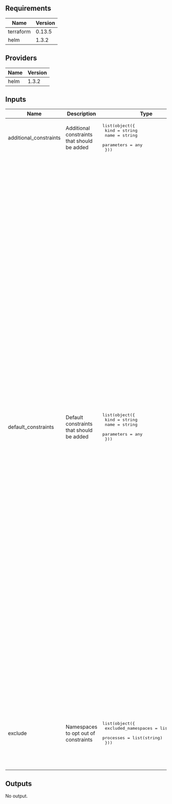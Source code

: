 ## Requirements

| Name | Version |
|------|---------|
| terraform | 0.13.5 |
| helm | 1.3.2 |

## Providers

| Name | Version |
|------|---------|
| helm | 1.3.2 |

## Inputs

| Name | Description | Type | Default | Required |
|------|-------------|------|---------|:--------:|
| additional\_constraints | Additional constraints that should be added | <pre>list(object({<br>    kind       = string<br>    name       = string<br>    parameters = any<br>  }))</pre> | `[]` | no |
| default\_constraints | Default constraints that should be added | <pre>list(object({<br>    kind       = string<br>    name       = string<br>    parameters = any<br>  }))</pre> | <pre>[<br>  {<br>    "kind": "K8sPSPAllowPrivilegeEscalationContainer",<br>    "name": "psp-allow-privilege-escalation-container",<br>    "parameters": {}<br>  },<br>  {<br>    "kind": "K8sPSPHostNamespace",<br>    "name": "psp-host-namespace",<br>    "parameters": {}<br>  },<br>  {<br>    "kind": "K8sPSPHostNetworkingPorts",<br>    "name": "psp-host-network-ports",<br>    "parameters": {}<br>  },<br>  {<br>    "kind": "K8sPSPFlexVolumes",<br>    "name": "psp-flexvolume-drivers",<br>    "parameters": {}<br>  },<br>  {<br>    "kind": "K8sPSPPrivilegedContainer",<br>    "name": "psp-privileged-container",<br>    "parameters": {}<br>  },<br>  {<br>    "kind": "K8sPSPProcMount",<br>    "name": "psp-proc-mount",<br>    "parameters": {}<br>  },<br>  {<br>    "kind": "K8sPSPReadOnlyRootFilesystem",<br>    "name": "psp-readonlyrootfilesystem",<br>    "parameters": {}<br>  },<br>  {<br>    "kind": "K8sPSPVolumeTypes",<br>    "name": "psp-volume-types",<br>    "parameters": {<br>      "volumes": [<br>        "configMap",<br>        "downwardAPI",<br>        "emptyDir",<br>        "persistentVolumeClaim",<br>        "secret",<br>        "projected"<br>      ]<br>    }<br>  },<br>  {<br>    "kind": "K8sPSPCapabilities",<br>    "name": "psp-capabilities",<br>    "parameters": {<br>      "allowedCapabilities": [<br>        ""<br>      ]<br>    }<br>  },<br>  {<br>    "kind": "K8sBlockNodePort",<br>    "name": "block-node-port",<br>    "parameters": {}<br>  },<br>  {<br>    "kind": "K8sRequiredProbes",<br>    "name": "required-probes",<br>    "parameters": {<br>      "probeTypes": [<br>        "tcpSocket",<br>        "httpGet",<br>        "exec"<br>      ],<br>      "probes": [<br>        "readinessProbe"<br>      ]<br>    }<br>  },<br>  {<br>    "kind": "K8sPodPriorityClass",<br>    "name": "pod-priority-class",<br>    "parameters": {}<br>  }<br>]</pre> | no |
| exclude | Namespaces to opt out of constraints | <pre>list(object({<br>    excluded_namespaces = list(string)<br>    processes           = list(string)<br>  }))</pre> | <pre>[<br>  {<br>    "excluded_namespaces": [<br>      "kube-system",<br>      "gatekeeper-system"<br>    ],<br>    "processes": [<br>      "*"<br>    ]<br>  }<br>]</pre> | no |

## Outputs

No output.

